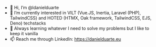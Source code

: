 - 👋 Hi, I’m @ldanielduarte
- 👀 I’m currently interested in VILT (Vue.JS, Inertia, Laravel (PHP), TailwindCSS) and HOTED (HTMX, Oak framework, TailwindCSS, EJS, Deno) techstacks
- 🌱 Always learning whatever I need to solve my problems but I like to keep it vanilla
- 📫 Reach me through LinkedIn: https://danielduarte.eu

<!---
ldanielduarte/ldanielduarte is a ✨ special ✨ repository because its `README.md` (this file) appears on your GitHub profile.
You can click the Preview link to take a look at your changes.
--->
